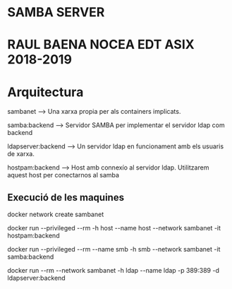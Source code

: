 # SAMBA SERVER

# RAUL BAENA NOCEA EDT ASIX 2018-2019

# Arquitectura

sambanet --> Una xarxa propia per als containers implicats.

samba:backend --> Servidor SAMBA per implementar el servidor ldap com backend

ldapserver:backend --> Un servidor ldap en funcionament amb els usuaris de xarxa.

hostpam:backend --> Host amb connexío al servidor ldap. Utilitzarem aquest host per conectarnos al samba

## Execució de les maquines

docker network create sambanet

docker run --privileged --rm -h host --name host --network sambanet -it hostpam:backend

docker run --privileged --rm --name smb -h smb --network sambanet -it samba:backend

docker run --rm --network sambanet -h ldap --name ldap -p 389:389 -d ldapserver:backend
